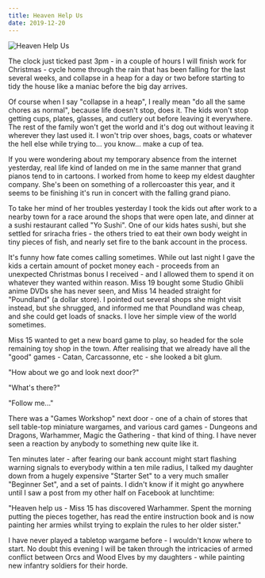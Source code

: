 ```yaml
---
title: Heaven Help Us
date: 2019-12-20
---
```


![Heaven Help Us](https://source.unsplash.com/s9CC2SKySJM/1600x900)

The clock just ticked past 3pm - in a couple of hours I will finish work for Christmas - cycle home through the rain that has been falling for the last several weeks, and collapse in a heap for a day or two before starting to tidy the house like a maniac before the big day arrives.

Of course when I say "collapse in a heap", I really mean "do all the same chores as normal", because life doesn't stop, does it. The kids won't stop getting cups, plates, glasses, and cutlery out before leaving it everywhere. The rest of the family won't get the world and it's dog out without leaving it wherever they last used it. I won't trip over shoes, bags, coats or whatever the hell else while trying to... you know... make a cup of tea.

If you were wondering about my temporary absence from the internet yesterday, real life kind of landed on me in the same manner that grand pianos tend to in cartoons. I worked from home to keep my eldest daughter company. She's been on something of a rollercoaster this year, and it seems to be finishing it's run in concert with the falling grand piano.

To take her mind of her troubles yesterday I took the kids out after work to a nearby town for a race around the shops that were open late, and dinner at a sushi restaurant called "Yo Sushi". One of our kids hates sushi, but she settled for sriracha fries - the others tried to eat their own body weight in tiny pieces of fish, and nearly set fire to the bank account in the process.

It's funny how fate comes calling sometimes. While out last night I gave the kids a certain amount of pocket money each - proceeds from an unexpected Christmas bonus I received - and I allowed them to spend it on whatever they wanted within reason. Miss 19 bought some Studio Ghibli anime DVDs she has never seen, and Miss 14 headed straight for "Poundland" (a dollar store). I pointed out several shops she might visit instead, but she shrugged, and informed me that Poundland was cheap, and she could get loads of snacks. I love her simple view of the world sometimes.

Miss 15 wanted to get a new board game to play, so headed for the sole remaining toy shop in the town. After realising that we already have all the "good" games - Catan, Carcassonne, etc - she looked a bit glum.

"How about we go and look next door?"

"What's there?"

"Follow me..."

There was a "Games Workshop" next door - one of a chain of stores that sell table-top miniature wargames, and various card games - Dungeons and Dragons, Warhammer, Magic the Gathering - that kind of thing. I have never seen a reaction by anybody to something new quite like it.

Ten minutes later - after fearing our bank account might start flashing warning signals to everybody within a ten mile radius, I talked my daughter down from a hugely expensive "Starter Set" to a very much smaller "Beginner Set", and a set of paints. I didn't know if it might go anywhere until I saw a post from my other half on Facebook at lunchtime:

"Heaven help us - Miss 15 has discovered Warhammer. Spent the morning putting the pieces together, has read the entire instruction book and is now painting her armies whilst trying to explain the rules to her older sister."

I have never played a tabletop wargame before - I wouldn't know where to start. No doubt this evening I will be taken through the intricacies of armed conflict between Orcs and Wood Elves by my daughters - while painting new infantry soldiers for their horde.